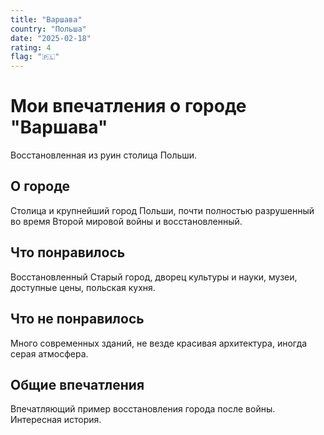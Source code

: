 ```yaml
---
title: "Варшава"
country: "Польша"
date: "2025-02-18"
rating: 4
flag: "🇵🇱"
---
```


# Мои впечатления о городе "Варшава"

Восстановленная из руин столица Польши.

## О городе

Столица и крупнейший город Польши, почти полностью разрушенный во время Второй мировой войны и восстановленный.

## Что понравилось

Восстановленный Старый город, дворец культуры и науки, музеи, доступные цены, польская кухня.

## Что не понравилось

Много современных зданий, не везде красивая архитектура, иногда серая атмосфера.

## Общие впечатления

Впечатляющий пример восстановления города после войны. Интересная история.
